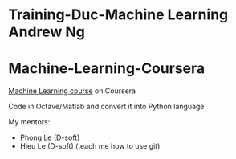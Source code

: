 # Training-Duc-Machine Learning Andrew Ng

# Machine-Learning-Coursera

[Machine Learning course](https://www.coursera.org/learn/machine-learning) on Coursera<br>

Code in Octave/Matlab and convert it into Python language

My mentors: 
- Phong Le (D-soft)
- Hieu Le (D-soft) (teach me how to use git)

